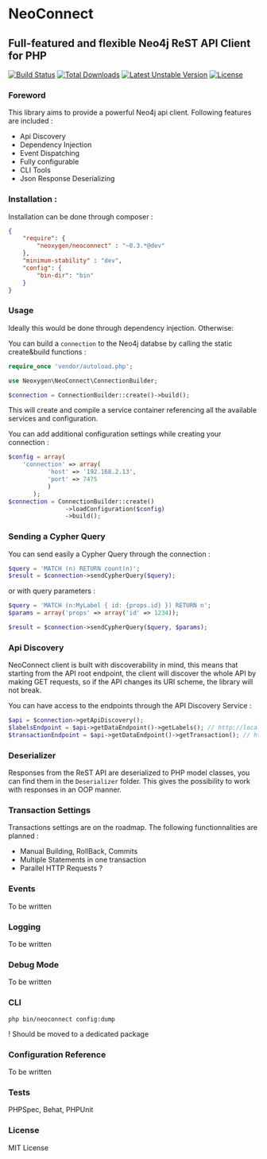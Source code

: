 # NeoConnect
## Full-featured and flexible Neo4j ReST API Client for PHP

[![Build Status](https://travis-ci.org/neoxygen/neo4j-neoconnect.svg?branch=master)](https://travis-ci.org/neoxygen/neo4j-neoconnect)
[![Total Downloads](https://poser.pugx.org/neoxygen/neoconnect/downloads.svg)](https://packagist.org/packages/neoxygen/neoconnect)
[![Latest Unstable Version](https://poser.pugx.org/neoxygen/neoconnect/v/unstable.svg)](https://packagist.org/packages/neoxygen/neoconnect)
[![License](https://poser.pugx.org/neoxygen/neoconnect/license.svg)](https://packagist.org/packages/neoxygen/neoconnect)

### Foreword

This library aims to provide a powerful Neo4j api client. Following features are included :

* Api Discovery
* Dependency Injection
* Event Dispatching
* Fully configurable
* CLI Tools
* Json Response Deserializing

### Installation :

Installation can be done through composer :

```json
{
    "require": {
        "neoxygen/neoconnect" : "~0.3.*@dev"
    },
    "minimum-stability" : "dev",
    "config": {
        "bin-dir": "bin"
    }
}
```

### Usage

Ideally this would be done through dependency injection. Otherwise:

You can build a ```connection``` to the Neo4j databse by calling the static create&build functions :

```php
require_once 'vendor/autoload.php';

use Neoxygen\NeoConnect\ConnectionBuilder;

$connection = ConnectionBuilder::create()->build();
```

This will create and compile a service container referencing all the available services and configuration.

You can add additional configuration settings while creating your connection :

```php
$config = array(
    'connection' => array(
           'host' => '192.168.2.13',
           'port' => 7475
           )
       );
$connection = ConnectionBuilder::create()
                ->loadConfiguration($config)
                ->build();
```

### Sending a Cypher Query

You can send easily a Cypher Query through the connection :

```php
$query = 'MATCH (n) RETURN count(n)';
$result = $connection->sendCypherQuery($query);
```

or with query parameters :

```php
$query = 'MATCH (n:MyLabel { id: {props.id} }) RETURN n';
$params = array('props' => array('id' => 1234));

$result = $connection->sendCypherQuery($query, $params);
```

### Api Discovery

NeoConnect client is built with discoverability in mind, this means that starting from the API root endpoint, the client
will discover the whole API by making GET requests, so if the API changes its URI scheme, the library will not break.

You can have access to the endpoints through the API Discovery Service :

```php
$api = $connection->getApiDiscovery();
$labelsEndpoint = $api->getDataEndpoint()->getLabels(); // http://localhost:7474/db/data/labels
$transactionEndpoint = $api->getDataEndpoint()->getTransaction(); // http://localhost:7474/db/data/transaction
```


### Deserializer

Responses from the ReST API are deserialized to PHP model classes, you can find them in the `Deserializer` folder.
This gives the possibility to work with responses in an OOP manner.

### Transaction Settings

Transactions settings are on the roadmap. The following functionnalities are planned :

* Manual Building, RollBack, Commits
* Multiple Statements in one transaction
* Parallel HTTP Requests ?

### Events

To be written

### Logging

To be written

### Debug Mode

To be written

### CLI

```
php bin/neoconnect config:dump
```

! Should be moved to a dedicated package

### Configuration Reference

To be written

### Tests

PHPSpec, Behat, PHPUnit

### License

MIT License